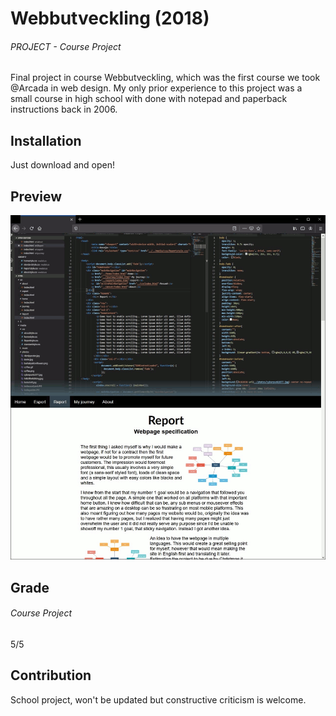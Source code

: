 # Webbutveckling (2018)
###### PROJECT - Course Project
Final project in course Webbutveckling, which was the first course we took @Arcada in web design.
My only prior experience to this project was a small course in high school with <html> done with notepad and paperback instructions back in 2006.


## Installation
Just download and open!

## Preview
![image of program running](media/photos/site.gif)

## Grade
###### Course Project
5/5

## Contribution
School project, won't be updated but constructive criticism is welcome.

